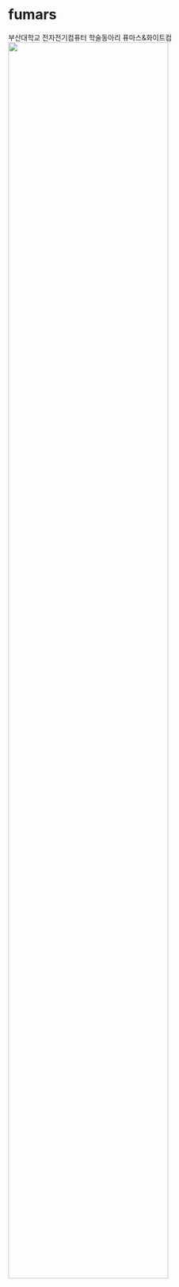 # fumars
부산대학교 전자전기컴퓨터 학술동아리 퓨마스&amp;화이트컴
<img width="80%" src="https://github.com/rubinstory/fumars/issues/1#issue-892704376">
